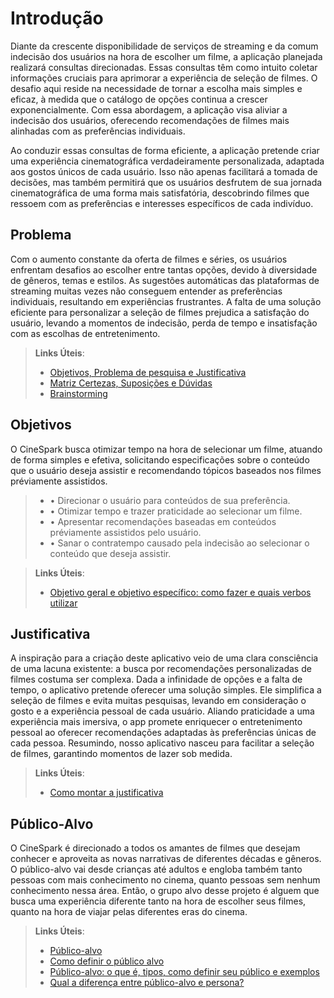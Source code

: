 # Introdução

Diante da crescente disponibilidade de serviços de streaming e da comum indecisão dos usuários na hora de escolher um filme, a aplicação planejada realizará consultas direcionadas. Essas consultas têm como intuito coletar informações cruciais para aprimorar a experiência de seleção de filmes. O desafio aqui reside na necessidade de tornar a escolha mais simples e eficaz, à medida que o catálogo de opções continua a crescer exponencialmente. Com essa abordagem, a aplicação visa aliviar a indecisão dos usuários, oferecendo recomendações de filmes mais alinhadas com as preferências individuais.

Ao conduzir essas consultas de forma eficiente, a aplicação pretende criar uma experiência cinematográfica verdadeiramente personalizada, adaptada aos gostos únicos de cada usuário. Isso não apenas facilitará a tomada de decisões, mas também permitirá que os usuários desfrutem de sua jornada cinematográfica de uma forma mais satisfatória, descobrindo filmes que ressoem com as preferências e interesses específicos de cada indivíduo.

## Problema

Com o aumento constante da oferta de filmes e séries, os usuários enfrentam desafios ao escolher entre tantas opções, devido à diversidade de gêneros, temas e estilos. As sugestões automáticas das plataformas de streaming muitas vezes não conseguem entender as preferências individuais, resultando em experiências frustrantes. A falta de uma solução eficiente para personalizar a seleção de filmes prejudica a satisfação do usuário, levando a momentos de indecisão, perda de tempo e insatisfação com as escolhas de entretenimento.

> **Links Úteis**:
> - [Objetivos, Problema de pesquisa e Justificativa](https://medium.com/@versioparole/objetivos-problema-de-pesquisa-e-justificativa-c98c8233b9c3)
> - [Matriz Certezas, Suposições e Dúvidas](https://medium.com/educa%C3%A7%C3%A3o-fora-da-caixa/matriz-certezas-suposi%C3%A7%C3%B5es-e-d%C3%BAvidas-fa2263633655)
> - [Brainstorming](https://www.euax.com.br/2018/09/brainstorming/)

## Objetivos

O CineSpark busca otimizar tempo na hora de selecionar um filme, atuando de forma simples e efetiva, solicitando especificações sobre o conteúdo que o usuário deseja assistir e recomendando tópicos baseados nos filmes préviamente assistidos.

> - • Direcionar o usuário para conteúdos de sua preferência.
> - • Otimizar tempo e trazer praticidade ao selecionar um filme.
> - • Apresentar recomendações baseadas em conteúdos préviamente assistidos pelo usuário.
> - • Sanar o contratempo causado pela indecisão ao selecionar o conteúdo que deseja assistir.
 
> **Links Úteis**:
> - [Objetivo geral e objetivo específico: como fazer e quais verbos utilizar](https://blog.mettzer.com/diferenca-entre-objetivo-geral-e-objetivo-especifico/)

## Justificativa

A inspiração para a criação deste aplicativo veio de uma clara consciência de uma lacuna existente: a busca por recomendações personalizadas de filmes costuma ser complexa. Dada a infinidade de opções e a falta de tempo, o aplicativo pretende oferecer uma solução simples. Ele simplifica a seleção de filmes e evita muitas pesquisas, levando em consideração o gosto e a experiência pessoal de cada usuário. Aliando praticidade a uma experiência mais imersiva, o app promete enriquecer o entretenimento pessoal ao oferecer recomendações adaptadas às preferências únicas de cada pessoa. Resumindo, nosso aplicativo nasceu para facilitar a seleção de filmes, garantindo momentos de lazer sob medida.

> **Links Úteis**:
> - [Como montar a justificativa](https://guiadamonografia.com.br/como-montar-justificativa-do-tcc/)

## Público-Alvo

O CineSpark é direcionado a todos os amantes de filmes que desejam conhecer e aproveita as novas narrativas de diferentes décadas e gêneros. O público-alvo vai desde crianças até adultos e engloba também tanto pessoas com mais conhecimento no cinema, quanto pessoas sem nenhum conhecimento nessa área. Então, o grupo alvo desse projeto é alguem que  busca uma experiência diferente tanto na hora de escolher seus filmes, quanto na hora de viajar pelas diferentes eras do cinema. 

> **Links Úteis**:
> - [Público-alvo](https://blog.hotmart.com/pt-br/publico-alvo/)
> - [Como definir o público alvo](https://exame.com/pme/5-dicas-essenciais-para-definir-o-publico-alvo-do-seu-negocio/)
> - [Público-alvo: o que é, tipos, como definir seu público e exemplos](https://klickpages.com.br/blog/publico-alvo-o-que-e/)
> - [Qual a diferença entre público-alvo e persona?](https://rockcontent.com/blog/diferenca-publico-alvo-e-persona/)
